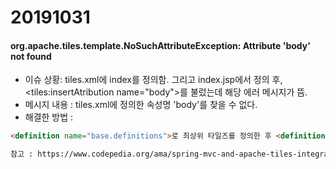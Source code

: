 # 20191031

#### org.apache.tiles.template.NoSuchAttributeException: Attribute 'body' not found

- 이슈 상황: tiles.xml에 index를 정의함. 그리고 index.jsp에서 <definition name="index"><put-attribute name="body"></definition>정의 후, <tiles:insertAtribution name="body">를 불렀는데 해당 에러 메시지가 뜸.
- 메시지 내용 : tiles.xml에 정의한 속성명 'body'를 찾을 수 없다.
- 해결한 방법 : 
``` html <definition name="index"> 최상위 타일즈를 호출해서 난 오류.
<definition name="base.definitions">로 최상위 타일즈를 정의한 후 <definition name="index" extends="base.definitions">와 같이 최상위 타일즈를 상속받은 index 타일즈를 정의한다. 그리고 jsp에서 이전과 같이 호출한다.

참고 : https://www.codepedia.org/ama/spring-mvc-and-apache-tiles-integration-example/